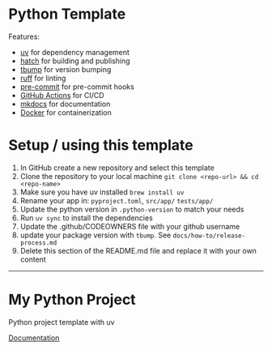 # Python Template

Features:

- [uv](https://docs.astral.sh/uv/) for dependency management
- [hatch](https://hatch.pypa.io/latest/) for building and publishing
- [tbump](https://github.com/your-tools/tbump) for version bumping
- [ruff](https://github.com/astral-sh/ruff) for linting
- [pre-commit](https://pre-commit.com/) for pre-commit hooks
- [GitHub Actions](https://github.com/features/actions) for CI/CD
- [mkdocs](https://www.mkdocs.org/) for documentation
- [Docker](https://www.docker.com/) for containerization

# Setup / using this template

1. In GitHub create a new repository and select this template
1. Clone the repository to your local machine `git clone <repo-url> && cd <repo-name>`
1. Make sure you have uv installed `brew install uv`
1. Rename your app in: `pyproject.toml`, `src/app/` `tests/app/`
1. Update the python version in `.python-version` to match your needs
1. Run `uv sync` to install the dependencies
1. Update the .github/CODEOWNERS file with your github username
1. update your package version with `tbump`. See `docs/how-to/release-process.md`
1. Delete this section of the README.md file and replace it with your own content

---

# My Python Project

Python project template with uv

[Documentation](docs/index.md)
